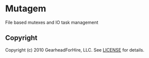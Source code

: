 Mutagem
========

File based mutexes and IO task management

Copyright
---------

Copyright (c) 2010 GearheadForHire, LLC. See [LICENSE](LICENSE) for details.
